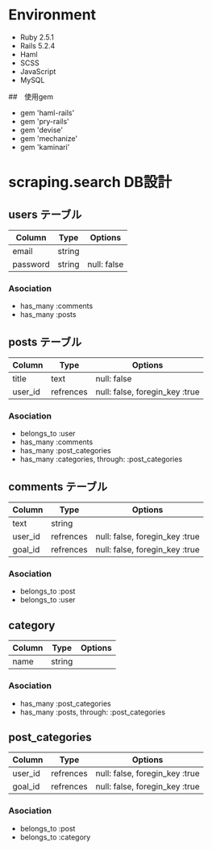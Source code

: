 # Environment
- Ruby 2.5.1
- Rails 5.2.4
- Haml
- SCSS
- JavaScript 
- MySQL

##　使用gem
- gem 'haml-rails'
- gem 'pry-rails'
- gem 'devise'
- gem 'mechanize'
- gem 'kaminari'

# scraping.search DB設計

## users テーブル
|Column|Type|Options|
|------|----|-------|
|email|string||null: false|
|password|string|null: false|
### Asociation
- has_many :comments
- has_many :posts

## posts テーブル
|Column|Type|Options|
|------|----|-------|
|title|text|null: false|
|user_id|refrences|null: false, foregin_key :true|
### Asociation
- belongs_to :user
- has_many :comments
- has_many :post_categories
- has_many :categories, through: :post_categories

## comments テーブル
|Column|Type|Options|
|------|----|-------|
|text|string||null: false|
|user_id|refrences|null: false, foregin_key :true|
|goal_id|refrences|null: false, foregin_key :true|
### Asociation
- belongs_to :post
- belongs_to :user  

## category
|Column|Type|Options|
|------|----|-------|
|name|string|
### Asociation
- has_many :post_categories
- has_many :posts, through: :post_categories

## post_categories
|Column|Type|Options|
|------|----|-------|
|user_id|refrences|null: false, foregin_key :true|
|goal_id|refrences|null: false, foregin_key :true|
### Asociation
 - belongs_to :post
 - belongs_to :category

